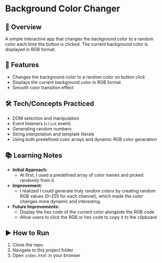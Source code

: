 # Background Color Changer

## 📖 Overview

A simple interactive app that changes the background color to a random color each time the button is clicked. The current background color is displayed in RGB format.

## 🚀 Features

- Changes the background color to a random color on button click
- Displays the current background color in RGB format
- Smooth color transition effect

## 🛠️ Tech/Concepts Practiced

- DOM selection and manipulation
- Event listeners (`click` event)
- Generating random numbers
- String interpolation and template literals
- Using both predefined color arrays and dynamic RGB color generation

## 📚 Learning Notes

- **Initial Approach:**
  - At first, I used a predefined array of color names and picked randomly from it.
- **Improvement:**
  - I realized I could generate truly random colors by creating random RGB values (0–255 for each channel), which made the color changes more dynamic and interesting.
- **Future Improvements:**
  - Display the hex code of the current color alongside the RGB code
  - Allow users to click the RGB or hex code to copy it to the clipboard

## ▶️ How to Run

1. Clone the repo
2. Navigate to this project folder
3. Open `index.html` in your browser
